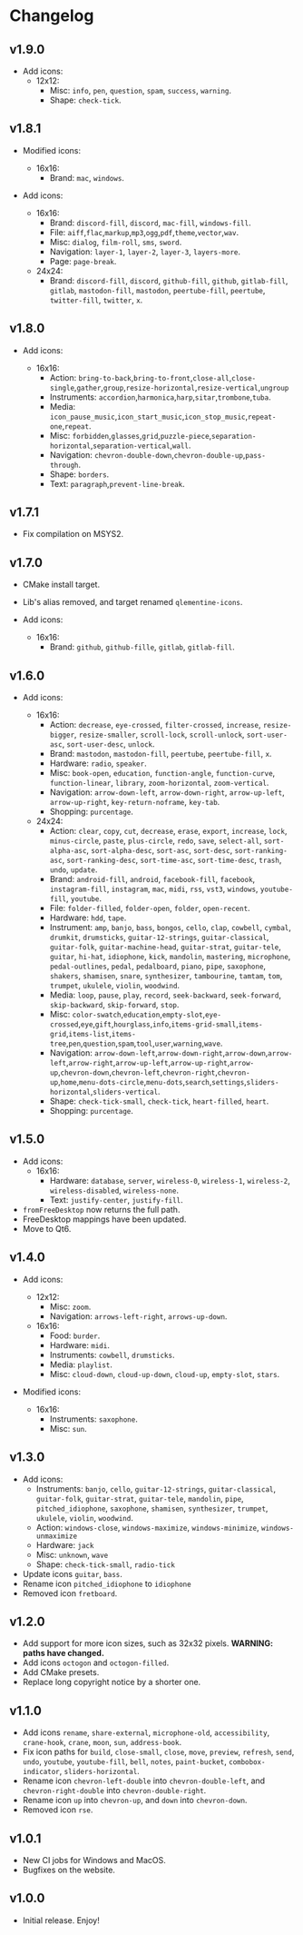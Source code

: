 # Changelog

## v1.9.0

- Add icons:
  - 12x12:
    - Misc: `info`, `pen`, `question`, `spam`, `success`, `warning`.
    - Shape: `check-tick`.

## v1.8.1

- Modified icons:

  - 16x16:
    - Brand: `mac`, `windows`.

- Add icons:

  - 16x16:
    - Brand: `discord-fill`, `discord`, `mac-fill`, `windows-fill`.
    - File: `aiff`,`flac`,`markup`,`mp3`,`ogg`,`pdf`,`theme`,`vector`,`wav`.
    - Misc: `dialog`, `film-roll`, `sms`, `sword`.
    - Navigation: `layer-1`, `layer-2`, `layer-3`, `layers-more`.
    - Page: `page-break`.
  - 24x24:
    - Brand: `discord-fill`, `discord`, `github-fill`, `github`, `gitlab-fill`, `gitlab`, `mastodon-fill`, `mastodon`, `peertube-fill`, `peertube`, `twitter-fill`, `twitter`, `x`.

## v1.8.0

- Add icons:

  - 16x16:
    - Action: `bring-to-back`,`bring-to-front`,`close-all`,`close-single`,`gather`,`group`,`resize-horizontal`,`resize-vertical`,`ungroup`
    - Instruments: `accordion`,`harmonica`,`harp`,`sitar`,`trombone`,`tuba`.
    - Media: `icon_pause_music`,`icon_start_music`,`icon_stop_music`,`repeat-one`,`repeat`.
    - Misc: `forbidden`,`glasses`,`grid`,`puzzle-piece`,`separation-horizontal`,`separation-vertical`,`wall`.
    - Navigation: `chevron-double-down`,`chevron-double-up`,`pass-through`.
    - Shape: `borders`.
    - Text: `paragraph`,`prevent-line-break`.

## v1.7.1

- Fix compilation on MSYS2.

## v1.7.0

- CMake install target.
- Lib's alias removed, and target renamed `qlementine-icons`.
- Add icons:

  - 16x16:
    - Brand: `github`, `github-fille`, `gitlab`, `gitlab-fill`.

## v1.6.0

- Add icons:

  - 16x16:
    - Action: `decrease`, `eye-crossed`, `filter-crossed`, `increase`, `resize-bigger`, `resize-smaller`, `scroll-lock`, `scroll-unlock`, `sort-user-asc`, `sort-user-desc`, `unlock`.
    - Brand: `mastodon`, `mastodon-fill`, `peertube`, `peertube-fill`, `x`.
    - Hardware: `radio`, `speaker`.
    - Misc: `book-open`, `education`, `function-angle`, `function-curve`, `function-linear`, `library`, `zoom-horizontal`, `zoom-vertical`.
    - Navigation: `arrow-down-left`, `arrow-down-right`, `arrow-up-left`, `arrow-up-right`, `key-return-noframe`, `key-tab`.
    - Shopping: `purcentage`.
  - 24x24:
    - Action: `clear`, `copy`, `cut`, `decrease`, `erase`, `export`, `increase`, `lock`, `minus-circle`, `paste`, `plus-circle`, `redo`, `save`, `select-all`, `sort-alpha-asc`, `sort-alpha-desc`, `sort-asc`, `sort-desc`, `sort-ranking-asc`, `sort-ranking-desc`, `sort-time-asc`, `sort-time-desc`, `trash`, `undo`, `update`.
    - Brand: `android-fill`, `android`, `facebook-fill`, `facebook`, `instagram-fill`, `instagram`, `mac`, `midi`, `rss`, `vst3`, `windows`, `youtube-fill`, `youtube`.
    - File: `folder-filled`, `folder-open`, `folder`, `open-recent`.
    - Hardware: `hdd`, `tape`.
    - Instrument: `amp`, `banjo`, `bass`, `bongos`, `cello`, `clap`, `cowbell`, `cymbal`, `drumkit`, `drumsticks`, `guitar-12-strings`, `guitar-classical`, `guitar-folk`, `guitar-machine-head`, `guitar-strat`, `guitar-tele`, `guitar`, `hi-hat`, `idiophone`, `kick`, `mandolin`, `mastering`, `microphone`, `pedal-outlines`, `pedal`, `pedalboard`, `piano`, `pipe`, `saxophone`, `shakers`, `shamisen`, `snare`, `synthesizer`, `tambourine`, `tamtam`, `tom`, `trumpet`, `ukulele`, `violin`, `woodwind`.
    - Media: `loop`, `pause`, `play`, `record`, `seek-backward`, `seek-forward`, `skip-backward`, `skip-forward`, `stop`.
    - Misc: `color-swatch`,`education`,`empty-slot`,`eye-crossed`,`eye`,`gift`,`hourglass`,`info`,`items-grid-small`,`items-grid`,`items-list`,`items-tree`,`pen`,`question`,`spam`,`tool`,`user`,`warning`,`wave`.
    - Navigation: `arrow-down-left`,`arrow-down-right`,`arrow-down`,`arrow-left`,`arrow-right`,`arrow-up-left`,`arrow-up-right`,`arrow-up`,`chevron-down`,`chevron-left`,`chevron-right`,`chevron-up`,`home`,`menu-dots-circle`,`menu-dots`,`search`,`settings`,`sliders-horizontal`,`sliders-vertical`.
    - Shape: `check-tick-small`, `check-tick`, `heart-filled`, `heart`.
    - Shopping: `purcentage`.

## v1.5.0

- Add icons:
  - 16x16:
    - Hardware: `database`, `server`, `wireless-0`, `wireless-1`, `wireless-2`, `wireless-disabled`, `wireless-none`.
    - Text: `justify-center`, `justify-fill`.
- `fromFreeDesktop` now returns the full path.
- FreeDesktop mappings have been updated.
- Move to Qt6.

## v1.4.0

- Add icons:

  - 12x12:
    - Misc: `zoom`.
    - Navigation: `arrows-left-right`, `arrows-up-down`.
  - 16x16:
    - Food: `burder`.
    - Hardware: `midi`.
    - Instruments: `cowbell`, `drumsticks`.
    - Media: `playlist`.
    - Misc: `cloud-down`, `cloud-up-down`, `cloud-up`, `empty-slot`, `stars`.

- Modified icons:
  - 16x16:
    - Instruments: `saxophone`.
    - Misc: `sun`.

## v1.3.0

- Add icons:
  - Instruments: `banjo`, `cello`, `guitar-12-strings`, `guitar-classical`, `guitar-folk`, `guitar-strat`, `guitar-tele`, `mandolin`, `pipe`, `pitched_idiophone`, `saxophone`, `shamisen`, `synthesizer`, `trumpet`, `ukulele`, `violin`, `woodwind`.
  - Action: `windows-close`, `windows-maximize`, `windows-minimize`, `windows-unmaximize`
  - Hardware: `jack`
  - Misc: `unknown`, `wave`
  - Shape: `check-tick-small`, `radio-tick`
- Update icons `guitar`, `bass`.
- Rename icon `pitched_idiophone` to `idiophone`
- Removed icon `fretboard`.

## v1.2.0

- Add support for more icon sizes, such as 32x32 pixels. **WARNING: paths have changed.**
- Add icons `octogon` and `octogon-filled`.
- Add CMake presets.
- Replace long copyright notice by a shorter one.

## v1.1.0

- Add icons `rename`, `share-external`, `microphone-old`, `accessibility`, `crane-hook`, `crane`, `moon`, `sun`, `address-book`.
- Fix icon paths for `build`, `close-small`, `close`, `move`, `preview`, `refresh`, `send`, `undo`, `youtube`, `youtube-fill`, `bell`, `notes`, `paint-bucket`, `combobox-indicator`, `sliders-horizontal`.
- Rename icon `chevron-left-double` into `chevron-double-left`, and `chevron-right-double` into `chevron-double-right`.
- Rename icon `up` into `chevron-up`, and `down` into `chevron-down`.
- Removed icon `rse`.

## v1.0.1

- New CI jobs for Windows and MacOS.
- Bugfixes on the website.

## v1.0.0

- Initial release. Enjoy!
